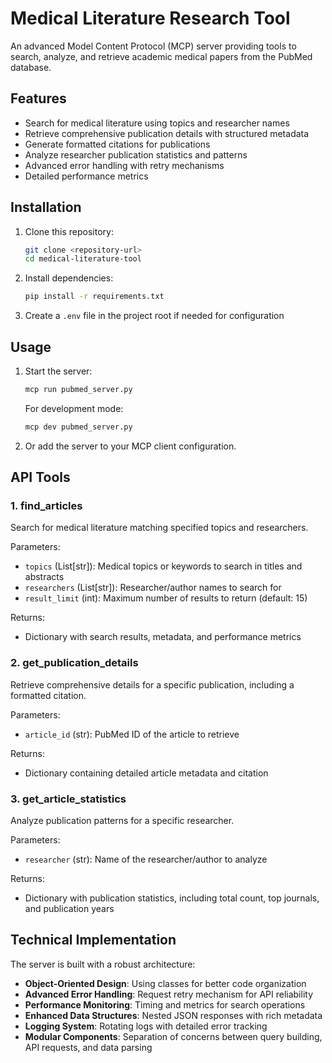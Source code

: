 # Medical Literature Research Tool

An advanced Model Content Protocol (MCP) server providing tools to search, analyze, and retrieve academic medical papers from the PubMed database.

## Features

- Search for medical literature using topics and researcher names
- Retrieve comprehensive publication details with structured metadata
- Generate formatted citations for publications
- Analyze researcher publication statistics and patterns
- Advanced error handling with retry mechanisms
- Detailed performance metrics

## Installation

1. Clone this repository:
   ```bash
   git clone <repository-url>
   cd medical-literature-tool
   ```

2. Install dependencies:
   ```bash
   pip install -r requirements.txt
   ```

3. Create a `.env` file in the project root if needed for configuration

## Usage

1. Start the server:
   ```bash
   mcp run pubmed_server.py
   ```

   For development mode:
   ```bash
   mcp dev pubmed_server.py
   ```

2. Or add the server to your MCP client configuration.

## API Tools

### 1. find_articles

Search for medical literature matching specified topics and researchers.

Parameters:
- `topics` (List[str]): Medical topics or keywords to search in titles and abstracts
- `researchers` (List[str]): Researcher/author names to search for
- `result_limit` (int): Maximum number of results to return (default: 15)

Returns:
- Dictionary with search results, metadata, and performance metrics

### 2. get_publication_details

Retrieve comprehensive details for a specific publication, including a formatted citation.

Parameters:
- `article_id` (str): PubMed ID of the article to retrieve

Returns:
- Dictionary containing detailed article metadata and citation

### 3. get_article_statistics

Analyze publication patterns for a specific researcher.

Parameters:
- `researcher` (str): Name of the researcher/author to analyze

Returns:
- Dictionary with publication statistics, including total count, top journals, and publication years

## Technical Implementation

The server is built with a robust architecture:

- **Object-Oriented Design**: Using classes for better code organization
- **Advanced Error Handling**: Request retry mechanism for API reliability
- **Performance Monitoring**: Timing and metrics for search operations
- **Enhanced Data Structures**: Nested JSON responses with rich metadata
- **Logging System**: Rotating logs with detailed error tracking
- **Modular Components**: Separation of concerns between query building, API requests, and data parsing
